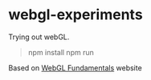 # webgl-experiments
Trying out webGL.

> npm install
> npm run

Based on [WebGL Fundamentals](https://webglfundamentals.org/webgl/lessons/webgl-fundamentals.html) website

